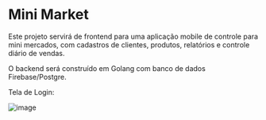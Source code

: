 # Mini Market

Este projeto servirá de frontend para uma aplicação mobile de controle para mini mercados, com cadastros de clientes, produtos, relatórios e controle diário de vendas.

O backend será construído em Golang com banco de dados Firebase/Postgre.

Tela de Login:

![image](https://github.com/RodrigoFigueiredo346/mini_market_v1/assets/66795323/92cc7058-c1b5-444c-bc22-50d3792128c0)
